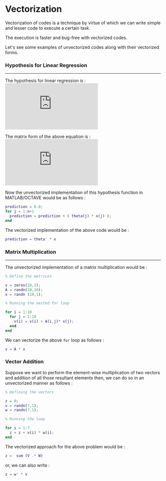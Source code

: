 # Vectorization

Vectorization of codes is a technique by virtue of which we can write simple and lesser code to execute a certain task.

The execution is faster and bug-free with vectorized codes.

Let's see some examples of unvectorized codes along with their vectorized forms.

### Hypothesis for Linear Regression
---
The hypothesis for linear regression is :
![](https://latex.codecogs.com/gif.latex?%5C%20h_%7B%5Ctheta%20%7D%28x%29%20%3D%20%5Csum_%7Bj%3D0%7D%5E%7Bn%7D%7B%5Ctheta%7D_j%20x_%7Bj%7D)

The matrix form of the above equation is :
![](https://latex.codecogs.com/gif.latex?%5C%20h_%7B%5Ctheta%7D%28x%29%20%3D%20%7B%5Ctheta%7D%5ETx)

Now the unvectorized implementation of this hypothesis function in MATLAB/OCTAVE would be as follows :

```MATLAB
prediction = 0.0;
for j = 1:n+1
  prediction = prediction + ( theta(j) * x(j) );
end
```
The vectorized implementation of the above code would be :

```MATLAB
prediction = theta' * x
```

### Matrix Multiplication
---
The unvectorized implementation of a matrix multiplication would be :

```MATLAB
% Define the metrices

v = zeros(10,1);
A = randn(10,10);
x = randn (10,1);

% Running the nested for loop

for i = 1:10
  for j = 1:10
    v(i) = v(i) + A(i,j)* x(j);
  end
end
````
We can vectorize the above `for` loop as follows :

```MATLAB
v = A * x
```

### Vector Addition

Suppose we want to perform the element-wise multiplication of two vectors and addition of all those resultant elements then, we can do so in an unvectorized manner as follows :

```MATLAB
% Defining the vectors

z = 0;
v = randn(7,1);
w = randn(7,1);

% Running the loop

for i = 1:7
  z = z + v(i) * w(i);
end
```

The vectorized approach for the above problem would be :

```MATLAB
z =  sum (V .* W)
```
 or, we can also write :
 ```MATLAB
 z = w' * v
 ```
